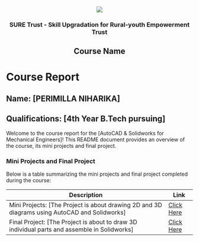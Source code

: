 <!-- PROJECT LOGO -->
<br />

<div align="center">
   <img src='https://user-images.githubusercontent.com/73131499/166115643-d3187f47-d38f-41b2-ae42-5ecbbc60de14.png' />


<h3 align="center">SURE Trust - Skill Upgradation for Rural-youth Empowerment Trust</h3>
  <h2> Course Name </h2>
</div>

# Course Report

## Name: [PERIMILLA NIHARIKA]

## Qualifications: [4th Year B.Tech pursuing]

Welcome to the course report for the [AutoCAD & Solidworks for Mechanical Engineers]! This README document provides an overview of the course, its mini projects and final project.

### Mini Projects and Final Project

Below is a table summarizing the mini projects and final project completed during the course:

| Description                               | Link                                    |
|-------------------------------------------|-----------------------------------------|
| Mini Projects: [The Project is about drawing 2D and 3D diagrams using AutoCAD and Solidworks]     | [Click Here](https://github.com/sure-trust/G2_Autocad/tree/main/Mini%20Projects/Niharika)                         |
| Final Project: [The Project is about to draw 3D individual parts and assemble in Solidworks]     | [Click Here](https://github.com/sure-trust/G2_Autocad/tree/main/Final%20Capstone%20Project/Niharika)                         |

